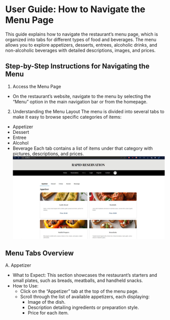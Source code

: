 # User Guide: How to Navigate the Menu Page
This guide explains how to navigate the restaurant’s menu page, which is organized into tabs for different types of food and beverages. The menu allows you to explore appetizers, desserts, entrees, alcoholic drinks, and non-alcoholic beverages with detailed descriptions, images, and prices.

## Step-by-Step Instructions for Navigating the Menu
1. Access the Menu Page
  - On the restaurant’s website, navigate to the menu by selecting the “Menu” option in the main navigation bar or from the homepage.
2. Understanding the Menu Layout
The menu is divided into several tabs to make it easy to browse specific categories of items:
  - Appetizer
  - Dessert
  - Entree
  - Alcohol
  - Beverage
Each tab contains a list of items under that category with pictures, descriptions, and prices.
![Rapid Reservation Menu Page!](menu.jpg "Menu Page")
## Menu Tabs Overview
A. Appetizer
  - What to Expect: This section showcases the restaurant’s starters and small plates, such as breads, meatballs, and handheld snacks.
  - How to Use:
    - Click on the “Appetizer” tab at the top of the menu page.
    - Scroll through the list of available appetizers, each displaying:
      - Image of the dish.
      - Description detailing ingredients or preparation style.
      - Price for each item.
